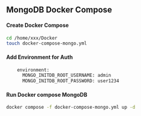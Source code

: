 ## MongoDB Docker Compose

#### Create Docker Compose
```bash
cd /home/xxx/Docker
touch docker-compose-mongo.yml
```

#### Add Environment for Auth
```bash
    environment:
      MONGO_INITDB_ROOT_USERNAME: admin
      MONGO_INITDB_ROOT_PASSWORD: user1234
```

#### Run Docker compose MongoDB
```bash
docker compose -f docker-compose-mongo.yml up -d
```
